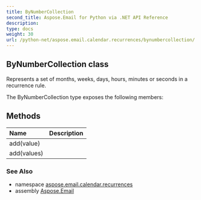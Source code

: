 ```yaml
---
title: ByNumberCollection
second_title: Aspose.Email for Python via .NET API Reference
description: 
type: docs
weight: 30
url: /python-net/aspose.email.calendar.recurrences/bynumbercollection/
---
```


## ByNumberCollection class

Represents a set of months, weeks, days, hours, minutes or seconds in a recurrence rule.

The ByNumberCollection type exposes the following members:
## Methods
| Name | Description |
| :- | :- |
|add(value)|  |
|add(values)|  |

### See Also

* namespace [aspose.email.calendar.recurrences](/python-net/aspose.email.calendar.recurrences/)
* assembly [Aspose.Email](/python-net/)


